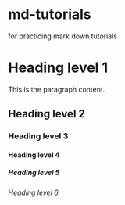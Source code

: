 # md-tutorials
for practicing mark down tutorials
<h1>Heading level 1</h1>
<p>
  This is the paragraph content.
</p>
<h2>Heading level 2</h2>
<h3>Heading level 3</h3>
<h4>Heading level 4</h4>
<h5>Heading level 5</h5>
<h6>Heading level 6</h6>
